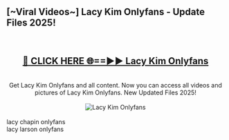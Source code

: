 <h2>[~Viral Videos~] Lacy Kim Onlyfans - Update Files 2025!</h2>
<br>
<div align="center">
<h2><a href="https://betterlinks.top/A2PfLJ" rel="nofollow">🔴 CLICK HERE 🌐==►► Lacy Kim Onlyfans</a></h2>
<br>
Get Lacy Kim Onlyfans and all content. Now you can access all videos and pictures of Lacy Kim Onlyfans. New Updated Files 2025!
<br>
<br>
<a href="https://betterlinks.top/A2PfLJ" rel="nofollow" data-target="animated-image.originalLink"><img src="https://i.ibb.co.com/WyWwxjT/player-gif2.gif" alt="Lacy Kim Onlyfans" style="max-width: 100%; display: inline-block;" data-target="animated-image.originalImage"></a>
</div>
<br>
lacy chapin onlyfans<br>
lacy larson onlyfans